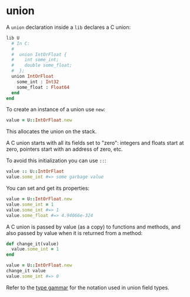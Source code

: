 # union

A `union` declaration inside a `lib` declares a C union:

```ruby
lib U
  # In C:
  #
  #  union IntOrFloat {
  #    int some_int;
  #    double some_float;
  #  };
  union IntOrFloat
    some_int : Int32
    some_float : Float64
  end
end
```

To create an instance of a union use `new`:

```ruby
value = U::IntOrFloat.new
```

This allocates the union on the stack.

A C union starts with all its fields set to "zero": integers and floats start at zero, pointers start with an address of zero, etc.

To avoid this initialization you can use `::`:

```ruby
value :: U::IntOrFlaot
value.some_int #=> some garbage value
```

You can set and get its properties:

```ruby
value = U::IntOrFloat.new
value.some_int = 1
value.some_int #=> 1
value.some_float #=> 4.94066e-324
```

A C union is passed by value (as a copy) to functions and methods, and also passed by value when it is returned from a method:

```ruby
def change_it(value)
  value.some_int = 1
end

value = U::IntOrFloat.new
change_it value
value.some_int #=> 0
```

Refer to the [type gammar](type_grammar.html) for the notation used in union field types.
